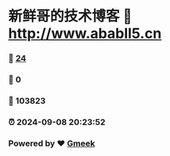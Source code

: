 # 新鲜哥的技术博客 :link: http://www.ababll5.cn 
### :page_facing_up: [24](http://www.ababll5.cn/tag.html) 
### :speech_balloon: 0 
### :hibiscus: 103823 
### :alarm_clock: 2024-09-08 20:23:52 
### Powered by :heart: [Gmeek](https://github.com/Meekdai/Gmeek)
